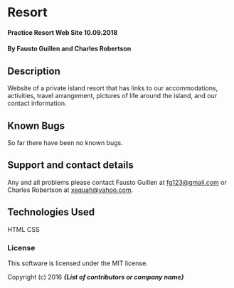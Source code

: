 # Resort

#### Practice Resort Web Site     10.09.2018

#### By Fausto Guillen and Charles Robertson
## Description

Website of a private island resort that has links to our accommodations, activities, travel arrangement, pictures of life around the island, and our contact information.

## Known Bugs

So far there have been no known bugs.

## Support and contact details

Any and all problems please contact Fausto Guillen at fg123@gmail.com or Charles Robertson at xequah@yahoo.com.

## Technologies Used

HTML
CSS

### License

This software is licensed under the MIT license.

Copyright (c) 2016 **_{List of contributors or company name}_**
